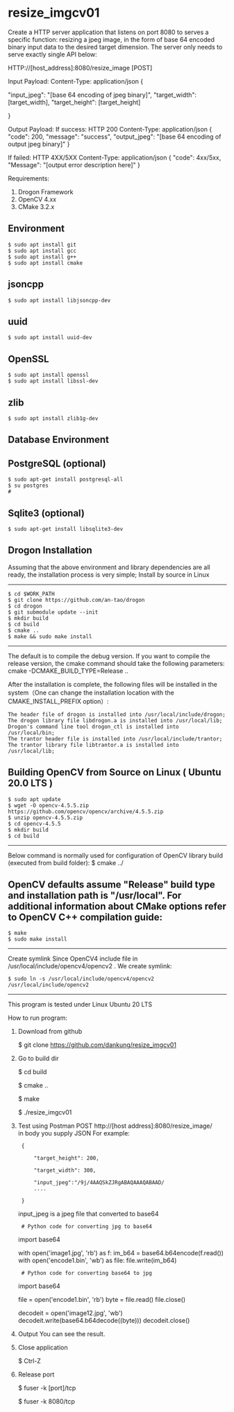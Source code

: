 # resize_imgcv01

Create a HTTP server application that listens on port 8080 to serves a
specific function: resizing a jpeg image, in the form of base 64 encoded binary input data
to the desired target dimension. The server only needs to serve exactly single API below:

HTTP://[host_address]:8080/resize_image [POST]

Input Payload:
Content-Type: application/json
{

"input_jpeg": "[base 64 encoding of jpeg binary]",
"target_width": [target_width],
"target_height": [target_height]

}

Output Payload:
If success:
HTTP 200
Content-Type: application/json
{
"code": 200,
"message": "success",
"output_jpeg": "[base 64 encoding of output jpeg binary]"
}


If failed:
HTTP 4XX/5XX
Content-Type: application/json
{
"code": 4xx/5xx,
"Message": "[output error description here]"
}

Requirements:
1. Drogon Framework 
2. OpenCV 4.xx
3. CMake 3.2.x


Environment
-------------------------------------------------------------------------
    $ sudo apt install git
    $ sudo apt install gcc
    $ sudo apt install g++
    $ sudo apt install cmake


jsoncpp
-------------------------------------------------------------------------
    $ sudo apt install libjsoncpp-dev

uuid
-------------------------------------------------------------------------
    $ sudo apt install uuid-dev

OpenSSL
-------------------------------------------------------------------------
    $ sudo apt install openssl
    $ sudo apt install libssl-dev

zlib
-------------------------------------------------------------------------
    $ sudo apt install zlib1g-dev

Database Environment 
-------------------------------------------------------------------------

PostgreSQL (optional)
-------------------------------------------------------------------------
    $ sudo apt-get install postgresql-all
    $ su postgres
    # 

Sqlite3 (optional)
-------------------------------------------------------------------------
    $ sudo apt-get install libsqlite3-dev

Drogon Installation
-------------------------------------------------------------------------
Assuming that the above environment and library dependencies are all ready, the installation process is very simple;
Install by source in Linux

-------------------------------------------------------------------------
    $ cd $WORK_PATH
    $ git clone https://github.com/an-tao/drogon
    $ cd drogon
    $ git submodule update --init
    $ mkdir build
    $ cd build
    $ cmake ..
    $ make && sudo make install
-------------------------------------------------------------------------

The default is to compile the debug version. If you want to compile the release version, the cmake command should take the following parameters:
cmake -DCMAKE_BUILD_TYPE=Release .. 

After the installation is complete, the following files will be installed in the system（One can change the installation location with the CMAKE_INSTALL_PREFIX option）:

    The header file of drogon is installed into /usr/local/include/drogon;
    The drogon library file libdrogon.a is installed into /usr/local/lib;
    Drogon's command line tool drogon_ctl is installed into /usr/local/bin;
    The trantor header file is installed into /usr/local/include/trantor;
    The trantor library file libtrantor.a is installed into /usr/local/lib;

Building OpenCV from Source on Linux ( Ubuntu 20.0 LTS )
----------------------------------------------------------------------------------------------------------------------------------
    $ sudo apt update
    $ wget -O opencv-4.5.5.zip https://github.com/opencv/opencv/archive/4.5.5.zip
    $ unzip opencv-4.5.5.zip
    $ cd opencv-4.5.5
    $ mkdir build
    $ cd build
----------------------------------------------------------------------------------------------------------------------------------


Below command is normally used for configuration of OpenCV library build (executed from build folder):
    $ cmake ../

OpenCV defaults assume "Release" build type and installation path is "/usr/local". For additional information about CMake options refer to OpenCV C++ compilation guide:
----------------------------------------------------------------------------------------------------------------------------------
    $ make
    $ sudo make install

----------------------------------------------------------------------------------------------------------------------------------
Create symlink
Since OpenCV4 include file in /usr/local/include/opencv4/opencv2 . 
We create symlink:

    $ sudo ln -s /usr/local/include/opencv4/opencv2 /usr/local/include/opencv2 

----------------------------------------------------------------------------------------------------------------------------------
This program is tested under Linux Ubuntu 20 LTS

How to run program:
1. Download from github

    $ git clone https://github.com/dankung/resize_imgcv01
    
2. Go to build dir

    $ cd build
    
    $ cmake ..
    
    $ make
    
    $ ./resize_imgcv01  
   
3. Test  using Postman
    POST http://[host address]:8080/resize_image/   
    in body you supply JSON
    For example:
    
        {   
        
            "target_height": 200,
        
            "target_width": 300,
        
            "input_jpeg":"/9j/4AAQSkZJRgABAQAAAQABAAD/
            ....
    
        }

    input_jpeg is a jpeg file that converted to base64
    
    
        # Python code for converting jpg to base64

	import base64
	
	with open('image1.jpg', 'rb') as f:
            im_b64 = base64.b64encode(f.read())
        with open('encode1.bin', 'wb') as file:
	        file.write(im_b64)
    
    	# Python code for converting base64 to jpg
	
	import base64
  
	file = open('encode1.bin', 'rb')
	byte = file.read()
	file.close()
  
	decodeit = open('image12.jpg', 'wb')
	decodeit.write(base64.b64decode((byte)))
	decodeit.close()
    	
    
4. Output
    You can see the result.
 
5. Close application
   
   $ Ctrl-Z
   
6. Release port
   
   $ fuser -k [port]/tcp
   
   $ fuser -k 8080/tcp

